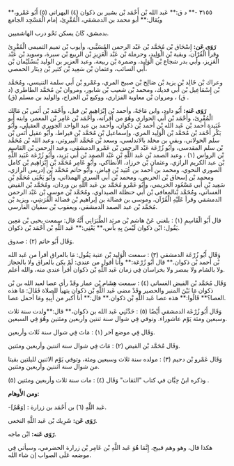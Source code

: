 ٣١٥٥ -** د ق:** عَبد الله بْن أَحْمَد بْن بشير بن ذكوان (٤) البهراني (٥) أَبُو عَمْرو،** ويُقال:** أبو محمد بن الدمشقي، الْمُقْرِئ، إمام الْمَسْجِد الجامع

بدمشق، كَانَ يسكن نَحْو درب الهاشميين.

**رَوَى عَن:** إِسْحَاق بْن مُحَمَّد بْن عَبْد الرحمن المُسَيَّبي، وأيوب بْن تميم التميمي الْمُقْرِئ وقرأ الْقُرْآن، وبقية بْن الْوَلِيد، وحرملة بْن عَبْد الْعَزِيزِ بْن الربيع بْن سبرة، وسويد بْن عَبْد الْعَزِيز، وأبي بدر شجاع بْن الْوَلِيد، وضمرة بْن ربيعة، وعبد العزير بن الوليد بْنسُلَيْمان بْن أَبي السائب، وعثمان بْن سَعِيد بْن كثير بْن دِينَار الحمصي،

وعراك بْن خَالِد بْن يزيد بْن صَالِح بْن صبيح المري، وعَمْرو بْن أَبي سلمة التنيسي، ومُحَمَّد بْن إِسْمَاعِيل بْن أَبي فديك، ومحمد بْن شعيب بْن شابور، ومروان بْن مُحَمَّد الطاطري (د ق) ، ومروان بْن معاوية الفزاري، ووكيع بْن الجراح، والوليد بن مسلم (ق) .

**رَوَى عَنه:** أَبُو داود، وابن مَاجَهْ، وأحمد بْن إِبْرَاهِيم بْن فيل، وأَحْمَد بْن أَنَس بْن مَالِك الْمُقْرِئ، وأَحْمَد بْن أَبي الحواري وهُوَ من أقرانه، وأَحْمَد بْن عَامِر بْن المعمر، وابنه أبو عُبَيدة أحمد بْن عَبد الله بْن أحمد بْن ذكوان، وأحمد بن عبد الواحد الجويري العقيلي، وأَبُو بَكْر أَحْمَد بْن مُحَمَّد بْن الْوَلِيد المري، وإسماعيل بْن مُحَمَّد بْن قيراط، وأَبُو عقيل أَنَس بْن سلم الخولاني، وبقي بن مخلد بالاندلسي، وسعد بْن مُحَمَّد البيروتي، وعبد الله بْن مُحَمَّد بْن سلم المقدسي، وأَبُو زُرْعَة عَبْد الرحمن بْن عَمْرو الدمشقي، وعبد الرحمن بْن القاسم بْن الرواس (١) ، وعبد الصمد بْن عَبد اللَّهِ بْن عَبْد الصمد بْن أَبي يَزِيد، وأَبُو زُرْعَة عُبَيد اللَّهِ بْن عبد الكريم الرازي، وعثمان بْن خرزاد، الأنطاكي، وأَبُو عَامِر مُحَمَّد بْن إِبْرَاهِيم بْن كامل الصوري النحوي، ومحمد بن أحمد بن عُبَيد بْن فياض، وأَبُو حاتم مُحَمَّد بْن إدريس الرازي، ومحمد بْن إسحاق بْن الحريص، ومحمد بْن أَبي السري الهمذاني، وأَبُو يَحْيَى مُحَمَّدِ بْنِ سَعِيد بْنِ أَبي مَسْعُود الخريمي، وأَبُو عَمْرو مُحَمَّد بن عَبد اللَّهِ بن وردان، ومُحَمَّد بْن الفيض الغساني، ومُحَمَّد بْنالمعافى بْن أَبي حنظلة الصيداوي، ومُحَمَّد بْن موسى بْن عَبْد الرحمن الدمشقي وقرأ عَلَيْهِ الْقُرْآن، وموسى بن فضالة بن إبراهيم بْن فضالة الْقُرَشِي، ويزيد بْن مُحَمَّد بْن عبد الصمد الدمشقي، ويعقوب بْن سفيان الفارسي.

قال أَبُو الْقَاسِمِ (١) : بلغني عَنْ هاشم بْن مرثد الطَّبَرَانِي أَنَّهُ قال: سمعت يحيى بْن مَعِين يَقُول: ابْن ذكوان لَيْسَ بِهِ بأس،** يَعْنِي:** عَبد اللَّهِ بْن أَحْمَد بْن ذكوان.

وَقَال أَبُو حاتم (٢) : صدوق.

وَقَال أَبُو زُرْعَة الدمشقي (٣) : سمعت الْوَلِيد بْن عتبة يَقُول: مَا بالعراق أقرأ من عَبد الله بْن أحمد بْن ذكوان.** قال أَبُو زُرْعَة:** وأنا أقول من عندي: لَمْ يكن بالعراق ولا بالحجاز ولا بالشام ولا بمصر ولا بخراسان فِي زمان عَبد اللَّهِ بْن ذكوان أقرأ عندي منه، والله أعلم.

وَقَال مُحَمَّد بْن الفيض الغساني (٤) : سمعت هِشَام بْن عمار وقَدْ رأى عصا لعبد الله بن بْن ذكوان مَا بَيْنَ المنبر والحصير وقَدْ مضى عَبد اللَّهِ بْن ذكوان يتهيأ للصلاة فَقَالَ: مَا هذه العصا؟** قَالُوا:** هذه عصا عَبد اللَّهِ بْن ذكوان.** قال:** أنا أكبر من أَبِيهِ ومَا أحمل عصا.

وَقَال أَبُو زُرْعَة الدمشقي أَيْضًا (٥) : حَدَّثَنِي عَبد الله بن ذكوان،** قال:**ولدت سنة ثلاث وسبعين ومئة يَوْم عاشوراء. وتوفي فِي شوال سنة ثنتين وأربعين ومئتين وهُوَ فِي السبعين.

وَقَال فِي موضع آخر (١) : مَاتَ فِي شوال سنة ثَلاث وأربعين.

وَقَال مُحَمَّد بْن الفيض (٢) : مَاتَ فِي شوال سنة اثنتين وأربعين ومئتين.

وَقَال عَمْرو بْن دحيم (٣) : مولده سنة ثلاث وسبعين ومئة، وتوفي يَوْم الاثنين لليلتين بقيتا من شوال سنة اثنتين وأربعين ومئتين.

وذكره ابنُ حِبَّان في كتاب "الثقات" وَقَال (٤) : مات سنة ثلاث وأربعين ومئتين (٥) .

**ومن الأَوهام:**

-[وَهْمٌ] : عَبد اللَّهِ (٦) بن أَحْمَد بن زرارة.

**رَوَى عَن:** شَرِيك بْن عَبد اللَّهِ النخعي.

**رَوَى عَنه:** ابْن ماجه.

هكذا قال، وهو وهم قبيح، إِنَّمَا هُوَ عَبد اللَّهِ بْن عَامِر بْن زرارة الحضرمي، وسيأتي فِي موضعه عَلَى الصواب إن شاء الله.